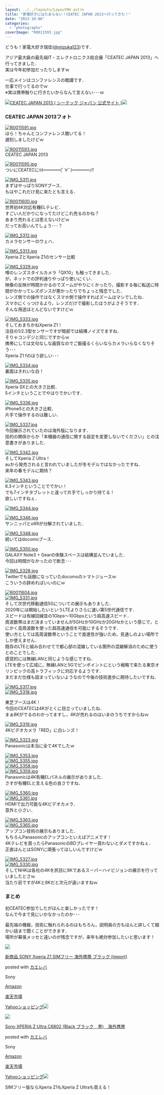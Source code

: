 ```yaml
---
layout: ../../layouts/LayoutMd.astro
title: "家電好きにはたまらない！CEATEC JAPAN 2013へ行ってきた！"
date: "2013-10-06"
categories: 
  - "photographs"
coverImage: "R0011593.jpg"
---
```


どうも！家電大好き瑞佳([@mizuka123](https://twitter.com/mizuka123))です．

アジア最大級の最先端IT・エレクトロニクス総合展「CEATEC JAPAN 2013」へ行ってきました．  
実は今年初参加だったりしますｗ

一応メインはコンファレンスの聴講です．  
仕事で行ってるのでｗ  
※実は携帯触りに行きたいからなんて言えない･･･ｗ

[![](http://capture.heartrails.com/150x130/shadow?http://www.ceatec.com/ja/)](http://www.ceatec.com/ja/)[CEATEC JAPAN 2013 ( シーテック ジャパン 公式サイト )](http://www.ceatec.com/ja/)[![](http://b.hatena.ne.jp/entry/image/http://www.ceatec.com/ja/)](http://b.hatena.ne.jp/entry/http://www.ceatec.com/ja/)  
  

### CEATEC JAPAN 2013フォト

[![R0011591.jpg](images/10080303266_b198560765_b.jpg)](http://www.flickr.com/photos/67522130@N08/10080303266/ "R0011591.jpg")  
ほら！ちゃんとコンファレンス聴いてる！  
遅刻しましたけどｗ

[![R0011593.jpg](images/10080229224_53f8e7be43_b.jpg)](http://www.flickr.com/photos/67522130@N08/10080229224/ "R0011593.jpg")  
CEATEC JAPAN 2013

[![R0011595.jpg](images/10080369233_3ccb0f341b_b.jpg)](http://www.flickr.com/photos/67522130@N08/10080369233/ "R0011595.jpg")  
ついにCEATECにｷﾀ━━━━(ﾟ∀ﾟ)━━━━ｯ!!

[![IMG_5311.jpg](images/10080313106_fc4c45d8fb_b.jpg)](http://www.flickr.com/photos/67522130@N08/10080313106/ "IMG_5311.jpg")  
まずはやっぱりSONYブース．  
もはやこれだけ見に来たとも言える．

[![R0011600.jpg](images/10080234044_bdf0b2b313_b.jpg)](http://www.flickr.com/photos/67522130@N08/10080234044/ "R0011600.jpg")  
世界初4K対応有機ELテレビ．  
すごい人だかりになってたけどこれ売るのかね？  
あまり売れるとは思えないけどｗ  
だってお高いんでしょう･･･？

[![IMG_5312.jpg](images/10080280825_b2e9699829_b.jpg)](http://www.flickr.com/photos/67522130@N08/10080280825/ "IMG_5312.jpg")  
カメラセンサーのウェハ．

[![IMG_5313.jpg](images/10080282595_14270dcb43_b.jpg)](http://www.flickr.com/photos/67522130@N08/10080282595/ "IMG_5313.jpg")  
Xperia ZとXperia Z1のセンサー比較

[![IMG_5329.jpg](images/10080251244_6624562918_b.jpg)](http://www.flickr.com/photos/67522130@N08/10080251244/ "IMG_5329.jpg")  
噂のレンズスタイルカメラ「QX10」も触ってきました．  
が，ネットでの評判通りやっぱり使いにくい．  
映像の反映が時間かかるのでズームがやりにくかったり，撮影する毎に転送に時間がかかってレズポンスが悪かったりでちょっと残念でした．  
レンズ側での操作ではなくスマホ側で操作すればズームはマシでしたね．  
スマホにくっつけるより，レンズだけで撮影したほうがよさそうです．  
そんな用途ほとんどないですけどｗ

[![IMG_5333.jpg](images/10080338046_f9b46a9b48_b.jpg)](http://www.flickr.com/photos/67522130@N08/10080338046/ "IMG_5333.jpg")  
そしておまちかねXperia Z1！  
注目の1/2.3型センサーですが暗部では結構ノイズでますね．  
そりゃコンデジと同じですからｗ  
携帯にしては文句なしな画質なのでご飯撮るくらいならカメラいらなくなりそう･･･  
Xperia Z1 fのほう欲しい･･･

[![IMG_5334.jpg](images/10080305035_979907b436_b.jpg)](http://www.flickr.com/photos/67522130@N08/10080305035/ "IMG_5334.jpg")  
裏面はきれいな白！

[![IMG_5335.jpg](images/10080341186_1ef9efa859_b.jpg)](http://www.flickr.com/photos/67522130@N08/10080341186/ "IMG_5335.jpg")  
Xperia SXとの大きさ比較．  
5インチということでやはりでかいです．

[![IMG_5336.jpg](images/10080265724_40c421434f_b.jpg)](http://www.flickr.com/photos/67522130@N08/10080265724/ "IMG_5336.jpg")  
iPhone5との大きさ比較．  
片手で操作するのは難しい．

[![IMG_5337.jpg](images/10080345076_8e72db35aa_b.jpg)](http://www.flickr.com/photos/67522130@N08/10080345076/ "IMG_5337.jpg")  
今回展示されていたのは海外版になります．  
技的の関係からか「本機器の通信に関する設定を変更しないでください」との注意書きがありました．

[![IMG_5342.jpg](images/10080270364_13fff6493b_b.jpg)](http://www.flickr.com/photos/67522130@N08/10080270364/ "IMG_5342.jpg")  
そしてXperia Z Ultra！  
auから発売されると言われていましたが冬モデルではなかったですね．  
来年の春モデルに期待？

[![IMG_5343.jpg](images/10080409143_6bab02b225_b.jpg)](http://www.flickr.com/photos/67522130@N08/10080409143/ "IMG_5343.jpg")  
6.3インチということででかい！  
でも7インチタブレットと違って片手でしっかり持てる！  
欲しいですねぇ．

[![IMG_5344.jpg](images/10080315515_49874f3a61_b.jpg)](http://www.flickr.com/photos/67522130@N08/10080315515/ "IMG_5344.jpg")

[![IMG_5346.jpg](images/10080353766_bc688c6c7a_b.jpg)](http://www.flickr.com/photos/67522130@N08/10080353766/ "IMG_5346.jpg")  
サンニッパとα99が分解されていました．

[![IMG_5348.jpg](images/10080416453_f29d1d10ed_b.jpg)](http://www.flickr.com/photos/67522130@N08/10080416453/ "IMG_5348.jpg")  
続いてはdocomoブース．

[![IMG_5350.jpg](images/10080323565_8e982f8017_b.jpg)](http://www.flickr.com/photos/67522130@N08/10080323565/ "IMG_5350.jpg")  
GALAXY Note3 + Gearの体験スペースは結構並んでいました．  
今回は時間がなかったので断念･･･

[![IMG_5328.jpg](images/10080292825_db67c64e82_b.jpg)](http://www.flickr.com/photos/67522130@N08/10080292825/ "IMG_5328.jpg")  
Twitterでも話題になっていたdocomoのトマトジュースｗ  
こういうの辞めればいいのにｗ

[![R0011604.jpg](images/10080393863_744f261fe9_b.jpg)](http://www.flickr.com/photos/67522130@N08/10080393863/ "R0011604.jpg")  
[![IMG_5331.jpg](images/10080395033_168e64df27_b.jpg)](http://www.flickr.com/photos/67522130@N08/10080395033/ "IMG_5331.jpg")  
そして次世代移動通信5Gについての展示もありました．  
2020年には開始したいというLTEよりさらに速い第5世代通信です．  
スピードは有線回線並の1Gbps～10Gbpsという超高速スピード．  
周波数帯はまだ決まっていませんが5GHzか10GHzか20GHzかという感じで，とにかく高周波数を使った超高速通信を可能にするそうです．  
使い方としては高周波数帯ということで直進性が強いため，見通しのよい場所でしか使えません．  
既存のLTEと組み合わせてで都心部の混雑している箇所の混雑解消のために使うとのことでした．  
感覚的には無線LANと同じような感じですね．  
LTEを使って広域に，無線LANと5Gでピンポイントにという戦略で来たる東京オリンピックの高トラフィックに対応するようです．  
まだまだ仕様も固まっていないようなので今後の技術進歩に期待したいですね．

[![IMG_5317.jpg](images/10080379733_216bd14446_b.jpg)](http://www.flickr.com/photos/67522130@N08/10080379733/ "IMG_5317.jpg")  
[![IMG_5318.jpg](images/10080321466_2737234b4b_b.jpg)](http://www.flickr.com/photos/67522130@N08/10080321466/ "IMG_5318.jpg")  
  
東芝ブースは4K！  
今回のCEATECは4Kがとくに目立っていましたね．  
まぁ8Kがでるのわかってますし，4Kが売れるのはいまのうちですからねｗ

[![IMG_5319.jpg](images/10080383003_2cb2af2fb6_b.jpg)](http://www.flickr.com/photos/67522130@N08/10080383003/ "IMG_5319.jpg")  
4Kビデオカメラ「RED」に白レンズ！

[![IMG_5323.jpg](images/10080384123_330bc3cfec_b.jpg)](http://www.flickr.com/photos/67522130@N08/10080384123/ "IMG_5323.jpg")  
Panasonicは本当に全て4Kでしたｗ

[![IMG_5353.jpg](images/10080325515_b1863d345e_b.jpg)](http://www.flickr.com/photos/67522130@N08/10080325515/ "IMG_5353.jpg")  
[![IMG_5355.jpg](images/10080362786_45b118e96e_b.jpg)](http://www.flickr.com/photos/67522130@N08/10080362786/ "IMG_5355.jpg")  
[![IMG_5358.jpg](images/10080329615_12b54369dc_b.jpg)](http://www.flickr.com/photos/67522130@N08/10080329615/ "IMG_5358.jpg")  
[![IMG_5359.jpg](images/10080290314_08ba09dce3_b.jpg)](http://www.flickr.com/photos/67522130@N08/10080290314/ "IMG_5359.jpg")  
Panasonicは4K有機ELパネルの展示がありました．  
さすが有機ELと言える色の良さですね．

[![IMG_5360.jpg](images/10080291664_dd6b8bdb5a_b.jpg)](http://www.flickr.com/photos/67522130@N08/10080291664/ "IMG_5360.jpg")  
[![IMG_5361.jpg](images/10080293304_4c7a100fd9_b.jpg)](http://www.flickr.com/photos/67522130@N08/10080293304/ "IMG_5361.jpg")  
HDMIで出力可能な4Kビデオカメラ．  
意外と小さい．

[![IMG_5363.jpg](images/10080431613_f2ed4ef119_b.jpg)](http://www.flickr.com/photos/67522130@N08/10080431613/ "IMG_5363.jpg")  
[![IMG_5365.jpg](images/10080374276_e005fa070b_b.jpg)](http://www.flickr.com/photos/67522130@N08/10080374276/ "IMG_5365.jpg")  
アップコン技術の展示もありました．  
もちろんPanasonicのアップコンといえばアニメです！  
4Kテレビを買ったらPanasonicのBDプレイヤー買わないとダメですかねぇ．  
正直ほんとはSONYに頑張ってほしいんですけどｗ

[![IMG_5327.jpg](images/10080249024_ca84f39883_b.jpg)](http://www.flickr.com/photos/67522130@N08/10080249024/ "IMG_5327.jpg")  
[![IMG_5330.jpg](images/10080332796_7be732d4ee_b.jpg)](http://www.flickr.com/photos/67522130@N08/10080332796/ "IMG_5330.jpg")  
そしてNHKは各社の4Kを尻目に8Kであるスーパーハイビジョンの展示を行っていましたとさｗ  
当たり前ですが4Kと8Kだと次元が違いますねｗ

### まとめ

初CEATEC参加でしたがほんと楽しかったです！  
なんで今まで見にいかなかったのか･･･

最先端の機器，技術に触れられるのはもちろん，説明員の方もほんと詳しくて細かい話まで聞くことができます．  
場所が幕張メッセと遠いのが残念ですが，来年も絶対参加したいと思います！

[![](images/41XSOy2dqUL._SL160_.jpg)](https://www.amazon.co.jp/exec/obidos/ASIN/B00FDN241M/mizuka123-22/ref=nosim/)

[新商品 SONY Xperia Z1 SIMフリー 海外携帯 ブラック (import)](https://www.amazon.co.jp/exec/obidos/ASIN/B00FDN241M/mizuka123-22/ref=nosim/)

posted with [カエレバ](http://kaereba.com)

Sony

[Amazon](http://www.amazon.co.jp/gp/search?keywords=SONY%20Xperia%20Z1%20SIM&__mk_ja_JP=%83J%83%5E%83J%83i&tag=mizuka123-22 "アマゾン")

[楽天市場](http://hb.afl.rakuten.co.jp/hgc/032b53ee.4b34c5ee.0f4a541e.f440145e/?pc=http%3A%2F%2Fsearch.rakuten.co.jp%2Fsearch%2Fmall%2FSONY%2520Xperia%2520Z1%2520SIM%2F-%2Ff.1-p.1-s.1-sf.0-st.A-v.2%3Fx%3D0%26scid%3Daf_ich_link_urltxt%26m%3Dhttp%3A%2F%2Fm.rakuten.co.jp%2F "楽天市場")

[Yahooショッピング![](//ad.jp.ap.valuecommerce.com/servlet/gifbanner?sid=3066752&pid=881990642)](//ck.jp.ap.valuecommerce.com/servlet/referral?sid=3066752&pid=881990642&vc_url=http%3A%2F%2Fshopping.search.yahoo.co.jp%2Fsearch%3FuIv%3Don%26ei%3DUTF-8%26tab_ex%3Dcommerce%26slider%3D0%26va%3DSONY%2520Xperia%2520Z1%2520SIM "Yahooショッピング")

[![](images/31czWuhkF9L._SL160_.jpg)](https://www.amazon.co.jp/exec/obidos/ASIN/B00E7XAHMC/mizuka123-22/ref=nosim/)

[Sony XPERIA Z Ultra C6802 (Black ブラック　黒)　海外携帯](https://www.amazon.co.jp/exec/obidos/ASIN/B00E7XAHMC/mizuka123-22/ref=nosim/)

posted with [カエレバ](http://kaereba.com)

Sony

[Amazon](http://www.amazon.co.jp/gp/search?keywords=C6802&__mk_ja_JP=%83J%83%5E%83J%83i&tag=mizuka123-22 "アマゾン")

[楽天市場](http://hb.afl.rakuten.co.jp/hgc/032b53ee.4b34c5ee.0f4a541e.f440145e/?pc=http%3A%2F%2Fsearch.rakuten.co.jp%2Fsearch%2Fmall%2FC6802%2F-%2Ff.1-p.1-s.1-sf.0-st.A-v.2%3Fx%3D0%26scid%3Daf_ich_link_urltxt%26m%3Dhttp%3A%2F%2Fm.rakuten.co.jp%2F "楽天市場")

[Yahooショッピング![](//ad.jp.ap.valuecommerce.com/servlet/gifbanner?sid=3066752&pid=881990642)](//ck.jp.ap.valuecommerce.com/servlet/referral?sid=3066752&pid=881990642&vc_url=http%3A%2F%2Fshopping.search.yahoo.co.jp%2Fsearch%3FuIv%3Don%26ei%3DUTF-8%26tab_ex%3Dcommerce%26slider%3D0%26va%3DC6802 "Yahooショッピング")

SIMフリー版ならXperia Z1もXperia Z Ultraも買える！
